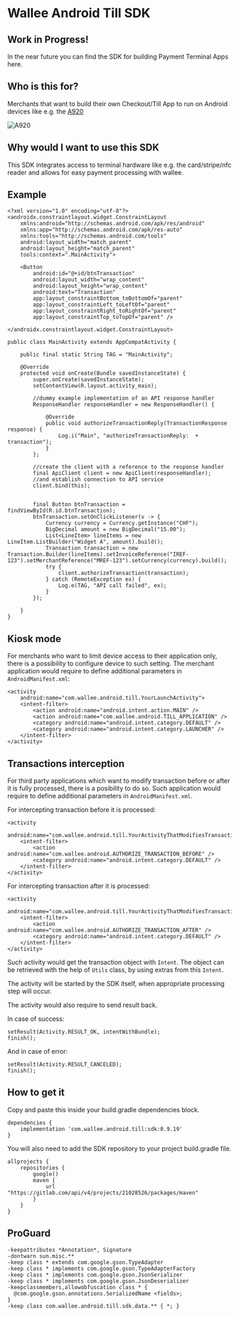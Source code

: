 # Wallee Android Till SDK

## Work in Progress!
In the near future you can find the SDK for building Payment Terminal Apps here.

## Who is this for?
Merchants that want to build their own Checkout/Till App to run on Android devices like 
e.g. the [A920](https://www.pax.us/portfolio_page/a920/)

![A920](https://www.pax.us/wp-content/uploads/2019/09/A920-SMB.jpg)

## Why would I want to use this SDK
This SDK integrates access to terminal hardware like e.g. the card/stripe/nfc reader
and allows for easy payment processing with wallee.

## Example

```
<?xml version="1.0" encoding="utf-8"?>
<androidx.constraintlayout.widget.ConstraintLayout
    xmlns:android="http://schemas.android.com/apk/res/android"
    xmlns:app="http://schemas.android.com/apk/res-auto"
    xmlns:tools="http://schemas.android.com/tools"
    android:layout_width="match_parent"
    android:layout_height="match_parent"
    tools:context=".MainActivity">

    <Button
        android:id="@+id/btnTransaction"
        android:layout_width="wrap_content"
        android:layout_height="wrap_content"
        android:text="Transaction"
        app:layout_constraintBottom_toBottomOf="parent"
        app:layout_constraintLeft_toLeftOf="parent"
        app:layout_constraintRight_toRightOf="parent"
        app:layout_constraintTop_toTopOf="parent" />

</androidx.constraintlayout.widget.ConstraintLayout>

public class MainActivity extends AppCompatActivity {

    public final static String TAG = "MainActivity";

    @Override
    protected void onCreate(Bundle savedInstanceState) {
        super.onCreate(savedInstanceState);
        setContentView(R.layout.activity_main);

        //dummy example implementation of an API response handler
        ResponseHandler responseHandler = new ResponseHandler() {

            @Override
            public void authorizeTransactionReply(TransactionResponse response) {
                Log.i("Main", "authorizeTransactionReply:  + transaction");
            }
        };

        //create the client with a reference to the response handler
        final ApiClient client = new ApiClient(responseHandler);
        //and establish connection to API service
        client.bind(this);


        final Button btnTransaction = findViewById(R.id.btnTransaction);
        btnTransaction.setOnClickListener(v -> {
            Currency currency = Currency.getInstance("CHF");
            BigDecimal amount = new BigDecimal("15.00");
            List<LineItem> lineItems = new LineItem.ListBuilder("Widget A", amount).build();
            Transaction transaction = new Transaction.Builder(lineItems).setInvoiceReference("IREF-123").setMerchantReference("MREF-123").setCurrency(currency).build();
            try {
                client.authorizeTransaction(transaction);
            } catch (RemoteException ex) {
                Log.e(TAG, "API call failed", ex);
            }
        });

    }
}
```

## Kiosk mode

For merchants who want to limit device access to their application only, there is a possibility to configure device to such setting. The merchant application would require to define additional parameters in `AndroidManifest.xml`:

```
<activity
    android:name="com.wallee.android.till.YourLaunchActivity">
    <intent-filter>
        <action android:name="android.intent.action.MAIN" />
        <action android:name="com.wallee.android.TILL_APPLICATION" />
        <category android:name="android.intent.category.DEFAULT" />
        <category android:name="android.intent.category.LAUNCHER" />
    </intent-filter>
</activity>
```

## Transactions interception

For third party applications which want to modify transaction before or after it is fully processed, there is a posibility to do so. Such application would require to define additional parameters in `AndroidManifest.xml`.

For intercepting transaction before it is processed:

```
<activity
    android:name="com.wallee.android.till.YourActivityThatModifiesTransactionBeforeProcessing">
    <intent-filter>
        <action android:name="com.wallee.android.AUTHORIZE_TRANSACTION_BEFORE" />
        <category android:name="android.intent.category.DEFAULT" />
    </intent-filter>
</activity>
```

For intercepting transaction after it is processed:

```
<activity
    android:name="com.wallee.android.till.YourActivityThatModifiesTransactionAfterProcessing">
    <intent-filter>
        <action android:name="com.wallee.android.AUTHORIZE_TRANSACTION_AFTER" />
        <category android:name="android.intent.category.DEFAULT" />
    </intent-filter>
</activity>
```

Such activity would get the transaction object with `Intent`. The object can be retrieved with the help of `Utils` class, by using extras from this `Intent`.

The activity will be started by the SDK itself, when appropriate processing step will occur.

The activity would also require to send result back.

In case of success:

```
setResult(Activity.RESULT_OK, intentWithBundle);
finish();
```

And in case of error:

```
setResult(Activity.RESULT_CANCELED);
finish();
```

## How to get it

Copy and paste this inside your build.gradle dependencies block.

```
dependencies {
    implementation 'com.wallee.android.till:sdk:0.9.19'
}
```

You will also need to add the SDK repository to your project build.gradle file.

```
allprojects {
    repositories {
        google()
        maven {
            url "https://gitlab.com/api/v4/projects/21028526/packages/maven"
        }
    }
}
```

## ProGuard

```
-keepattributes *Annotation*, Signature
-dontwarn sun.misc.**
-keep class * extends com.google.gson.TypeAdapter
-keep class * implements com.google.gson.TypeAdapterFactory
-keep class * implements com.google.gson.JsonSerializer
-keep class * implements com.google.gson.JsonDeserializer
-keepclassmembers,allowobfuscation class * {
  @com.google.gson.annotations.SerializedName <fields>;
}
-keep class com.wallee.android.till.sdk.data.** { *; }
```
